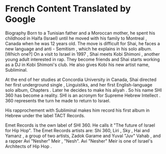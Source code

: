 # French Content Translated by Google

Biography
Born to a Tunisian father and a Moroccan mother, he spent his childhood in Haifa (Israel) until he moved with his family to Montreal , Canada when he was 12 years old. The move is difficult for Shai, he faces a new language and anti - Semitism , which he explains in his solo album. [Which one?] On a visit to Israel in 1997 , Shai meets Kobi Shimoni , another young adult interested in rap. They become friends and Shai starts working as a DJ in Kobi Shimoni's club. He also gives Kobi his new artist name, Subliminal.

At the end of her studies at Concordia University in Canada, Shai directed her first underground single , Linguistiks, and her first English-language solo album, Chapters . Later he decides to make his aliyah . So his name SHI 360 has become a reality. SHI is an acronym for Supreme Hebrew Intellect . 360 represents the turn he made to return to Israel.

His rapprochement with Subliminal makes him record his first album in Hebrew under the label TACT Records.

Emet Records is the own label of SHI 360. He calls it "The future of Israel for Hip Hop". The Emet Records artists are: Shi 360, Liri , Sky , Hai and Yamanz , a group of two artists, Zadok Garame and Yuval "Juv" Vahab , and a rapper Avi "Nesher" Meir , "Nesh". Avi "Nesher" Meir is one of Israel's Architects of Hip Hop .
